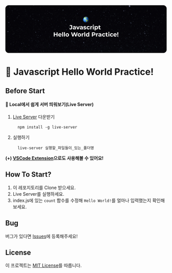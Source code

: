 <img src='./assets/images/readme_preview.png'>

# 💫 Javascript Hello World Practice!

## Before Start

#### 📌 Local에서 쉽게 서버 띄워보기(Live Server)

1. [Live Server](https://www.npmjs.com/package/live-server) 다운받기

   ```
     npm install -g live-server
   ```

2. 실행하기

   ```
     live-server 실행할_파일들이_있는_폴더명
   ```

<b>(+) [VSCode Extension](https://marketplace.visualstudio.com/items?itemName=ritwickdey.LiveServer)으로도 사용해볼 수 있어요!</b>

## How To Start?

1. 이 레포지토리를 Clone 받으세요.
2. Live Server를 실행하세요.
3. index.js에 있는 `count` 함수를 수정해 `Hello World!`를 얼마나 입력했는지 확인해보세요.

## Bug

버그가 있다면 [Issues](https://github.com/ddongule/js-hello-world-practice/issues)에 등록해주세요!

## License

이 프로젝트는 [MIT License](https://github.com/ddongule/js-hello-world-practice/blob/master/LICENSE)를 따릅니다.
